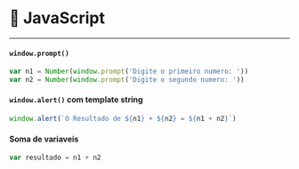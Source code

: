 # 📘 JavaScript

---

#### `window.prompt()`

```javascript
var n1 = Number(window.prompt('Digite o primeiro numero: '))
var n2 = Number(window.prompt('Digite o segundo numero: '))
```

#### `window.alert()` com template string

```javascript
window.alert(`O Resultado de ${n1} + ${n2} = ${n1 + n2}`)
```

#### Soma de variaveis 

```javascript
var resultado = n1 + n2
```

